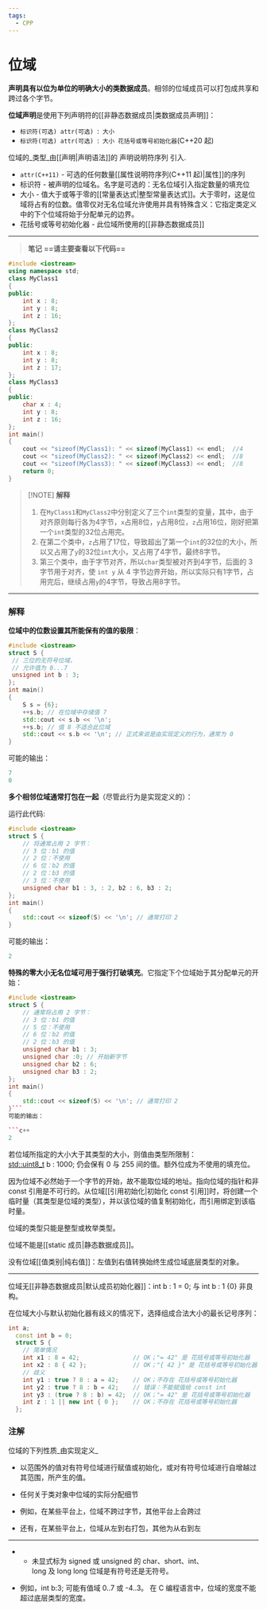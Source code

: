 ```yaml
---
tags:
  - CPP
---
```


# 位域

**声明具有以位为单位的明确大小的类数据成员**。相邻的位域成员可以打包成共享和跨过各个字节。

**位域声明**是使用下列声明符的[[非静态数据成员|类数据成员声明]]：
- `标识符(可选) attr(可选) `:` 大小`
- `标识符(可选) attr(可选) `:` 大小 花括号或等号初始化器`(C++20 起)

位域的_类型_由[[声明|声明语法]]的 声明说明符序列 引入.

- `attr(C++11)` - 可选的任何数量[[属性说明符序列(C++11 起)|属性]]的序列
- 标识符 - 被声明的位域名。名字是可选的：无名位域引入指定数量的填充位
- 大小 - 值大于或等于零的[[常量表达式|整型常量表达式]]。大于零时，这是位域将占有的位数。值零仅对无名位域允许使用并具有特殊含义：它指定类定义中的下个位域将始于分配单元的边界。
- 花括号或等号初始化器 - 此位域所使用的[[非静态数据成员]]

---

> **笔记**
> **==请主要查看以下代码==**

```c++
#include <iostream>
using namespace std;
class MyClass1
{
public:
    int x : 8;
    int y : 8;
    int z : 16;
};
class MyClass2
{
public:
    int x : 8;
    int y : 8;
    int z : 17;
};
class MyClass3
{
public:
    char x : 4;
    int y : 8;
    int z : 16;
};
int main()
{
    cout << "sizeof(MyClass1): " << sizeof(MyClass1) << endl;  //4 
    cout << "sizeof(MyClass2): " << sizeof(MyClass2) << endl;  //8
    cout << "sizeof(MyClass3): " << sizeof(MyClass3) << endl;  //8
    return 0;
}
```

> [!NOTE] **解释**
> 1. 在`MyClass1`和`MyClass2`中分别定义了三个`int`类型的变量，其中，由于对齐原则每行各为4字节，`x`占用8位，`y`占用8位，`z`占用16位，刚好把第一个`int`类型的32位占用完。
> 2. 在第二个类中，`z`占用了17位，导致超出了第一个`int`的32位的大小，所以又占用了`y`的32位`int`大小，又占用了4字节，最终8字节。
> 3. 第三个类中，由于字节对齐，所以`char`类型被对齐到4字节，后面的 3 字节用于对齐，使 `int y` 从 4 字节边界开始，所以实际只有1字节，占用完后，继续占用`y`的4字节，导致占用8字节。

---

### 解释

**位域中的位数设置其所能保有的值的极限**：

```c++
#include <iostream>
struct S {
 // 三位的无符号位域，
 // 允许值为 0...7
 unsigned int b : 3;
};
int main()
{
    S s = {6};
    ++s.b; // 在位域中存储值 7
    std::cout << s.b << '\n';
    ++s.b; // 值 8 不适合此位域
    std::cout << s.b << '\n'; // 正式来说是由实现定义的行为，通常为 0
}
```

可能的输出：

```c++
7
0
```

**多个相邻位域通常打包在一起**（尽管此行为是实现定义的）：

运行此代码:

```c++
#include <iostream>
struct S {
    // 将通常占用 2 字节：
    // 3 位：b1 的值
    // 2 位：不使用
    // 6 位：b2 的值
    // 2 位：b3 的值
    // 3 位：不使用
    unsigned char b1 : 3, : 2, b2 : 6, b3 : 2;
};
int main()
{
    std::cout << sizeof(S) << '\n'; // 通常打印 2
}
```

可能的输出：

```c++
2
```

**特殊的零大小无名位域可用于强行打破填充**。它指定下个位域始于其分配单元的开始：

```c++
#include <iostream>
struct S {
    // 通常将占用 2 字节：
    // 3 位：b1 的值
    // 5 位：不使用
    // 6 位：b2 的值
    // 2 位：b3 的值
    unsigned char b1 : 3;
    unsigned char :0; // 开始新字节
    unsigned char b2 : 6;
    unsigned char b3 : 2;
};
int main()
{
    std::cout << sizeof(S) << '\n'; // 通常打印 2
}```
可能的输出：

```c++
2
```

若位域所指定的大小大于其类型的大小，则值由类型所限制：[std::uint8_t](https://www.apiref.com/cpp-zh/cpp/types/integer.html) b : 1000; 仍会保有 0 与 255 间的值。额外位成为不使用的填充位。

因为位域不必然始于一个字节的开始，故不能取位域的地址。指向位域的指针和非 const 引用是不可行的。从位域[[引用初始化|初始化 const 引用]]时，将创建一个临时量（其类型是位域的类型），并以该位域的值复制初始化，而引用绑定到该临时量。

位域的类型只能是整型或枚举类型。

位域不能是[[static 成员|静态数据成员]]。

没有位域[[值类别|纯右值]]：左值到右值转换始终生成位域底层类型的对象。

---

位域无[[非静态数据成员|默认成员初始化器]]：int b : 1 = 0; 与 int b : 1 {0} 非良构。

在位域大小与默认初始化器有歧义的情况下，选择组成合法大小的最长记号序列：

```c++
int a;
  const int b = 0;
  struct S {
    // 简单情况
    int x1 : 8 = 42;               // OK；"= 42" 是 花括号或等号初始化器
    int x2 : 8 { 42 };             // OK；"{ 42 }" 是 花括号或等号初始化器
    // 歧义
    int y1 : true ? 8 : a = 42;    // OK；不存在 花括号或等号初始化器
    int y2 : true ? 8 : b = 42;    // 错误：不能赋值给 const int
    int y3 : (true ? 8 : b) = 42;  // OK；"= 42" 是 花括号或等号初始化器
    int z : 1 || new int { 0 };    // OK；不存在 花括号或等号初始化器
  };
```

### 注解

位域的下列性质_由实现定义_

- 以范围外的值对有符号位域进行赋值或初始化，或对有符号位域进行自增越过其范围，所产生的值。
- 任何关于类对象中位域的实际分配细节

- 例如，在某些平台上，位域不跨过字节，其他平台上会跨过
- 还有，在某些平台上，位域从左到右打包，其他为从右到左
---

- - 未显式标为 signed 或 unsigned 的 char、short、int、long 及 long long 位域是有符号还是无符号。

- 例如，int b:3; 可能有值域 0..7 或 -4..3。
在 C 编程语言中，位域的宽度不能超过底层类型的宽度。
